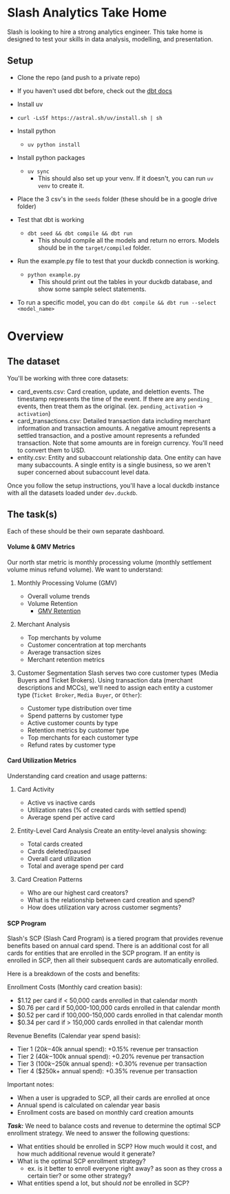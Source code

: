 # Slash Analytics Take Home

Slash is looking to hire a strong analytics engineer. This take home is designed to test your skills in data analysis, modelling, and presentation.

## Setup
  - Clone the repo (and push to a private repo)
  - If you haven't used dbt before, check out the [dbt docs](https://docs.getdbt.com/docs/build/documentation)
  - Install uv 
  - `curl -LsSf https://astral.sh/uv/install.sh | sh`
  - Install python 
      - `uv python install`
  - Install python packages
    - `uv sync`
      - This should also set up your venv. If it doesn't, you can run `uv venv` to create it.
  - Place the 3 csv's in the `seeds` folder (these should be in a google drive folder) 
  - Test that dbt is working
    - `dbt seed && dbt compile && dbt run`
      - This should compile all the models and return no errors. Models should be in the `target/compiled` folder.
  - Run the example.py file to test that your duckdb connection is working. 
    - `python example.py`
      - This should print out the tables in your duckdb database, and show some sample select statements. 

  - To run a specific model, you can do `dbt compile && dbt run --select <model_name>`


# Overview

## The dataset
You'll be working with three core datasets:

- card_events.csv: Card creation, update, and delettion events. The timestamp represents the time of the event. If there are any `pending_` events, then treat them as the original. (ex. `pending_activation` -> `activation`)
- card_transactions.csv: Detailed transaction data including merchant information and transaction amounts. A negative amount represents a settled transaction, and a postive amount represents a refunded transaction. Note that some amounts are in foreign currency. You'll need to convert them to USD.
- entity.csv: Entity and subaccount relationship data. One entity can have many subaccounts. A single entity is a single business, so we aren't super concerned about subaccount level data.

Once you follow the setup instructions, you'll have a local duckdb instance with all the datasets loaded under `dev.duckdb`. 

## The task(s)

Each of these should be their own separate dashboard.

#### Volume & GMV Metrics
Our north star metric is monthly processing volume (monthly settlement volume minus refund volume). We want to understand:

1. Monthly Processing Volume (GMV)
   - Overall volume trends 
   - Volume Retention 
       - [GMV Retention](https://www.reachcapital.com/2023/10/06/revisiting-retention-how-to-analyze-and-benchmark-marketplace-businesses/)

2. Merchant Analysis
   - Top merchants by volume
   - Customer concentration at top merchants 
   - Average transaction sizes
   - Merchant retention metrics

3. Customer Segmentation
   Slash serves two core customer types (Media Buyers and Ticket Brokers). Using transaction data (merchant descriptions and MCCs), we'll need to assign each entity a customer type (`Ticket Broker`, `Media Buyer`, or `Other`):
   - Customer type distribution over time
   - Spend patterns by customer type
   - Active customer counts by type
   - Retention metrics by customer type
   - Top merchants for each customer type
   - Refund rates by customer type

#### Card Utilization Metrics
Understanding card creation and usage patterns:

1. Card Activity
   - Active vs inactive cards
   - Utilization rates (% of created cards with settled spend)
   - Average spend per active card

2. Entity-Level Card Analysis
   Create an entity-level analysis showing:
   - Total cards created
   - Cards deleted/paused 
   - Overall card utilization
   - Total and average spend per card

3. Card Creation Patterns
   - Who are our highest card creators?
   - What is the relationship between card creation and spend?
   - How does utilization vary across customer segments?

#### SCP Program

Slash's SCP (Slash Card Program) is a tiered program that provides revenue benefits based on annual card spend. There is an additional cost for all cards for entities that are enrolled in the SCP program. If an entity is enrolled in SCP, then all their subsequent cards are automatically enrolled.

Here is a breakdown of the costs and benefits:

Enrollment Costs (Monthly card creation basis):
- $1.12 per card if < 50,000 cards enrolled in that calendar month
- $0.76 per card if 50,000-100,000 cards enrolled in that calendar month  
- $0.52 per card if 100,000-150,000 cards enrolled in that calendar month
- $0.34 per card if > 150,000 cards enrolled in that calendar month

Revenue Benefits (Calendar year spend basis):
- Tier 1 ($20k-$40k annual spend): +0.15% revenue per transaction
- Tier 2 ($40k-$100k annual spend): +0.20% revenue per transaction  
- Tier 3 ($100k-$250k annual spend): +0.30% revenue per transaction
- Tier 4 ($250k+ annual spend): +0.35% revenue per transaction

Important notes:
- When a user is upgraded to SCP, all their cards are enrolled at once
- Annual spend is calculated on calendar year basis
- Enrollment costs are based on monthly card creation amounts

**_Task:_** We need to balance costs and revenue to determine the optimal SCP enrollment strategy. We need to answer the following questions:
- What entities should be enrolled in SCP? How much would it cost, and how much additional revenue would it generate?
- What is the optimal SCP enrollment strategy?
    - ex. is it better to enroll everyone right away? as soon as they cross a certain tier? or some other strategy?
- What entities spend a lot, but should _not_ be enrolled in SCP?